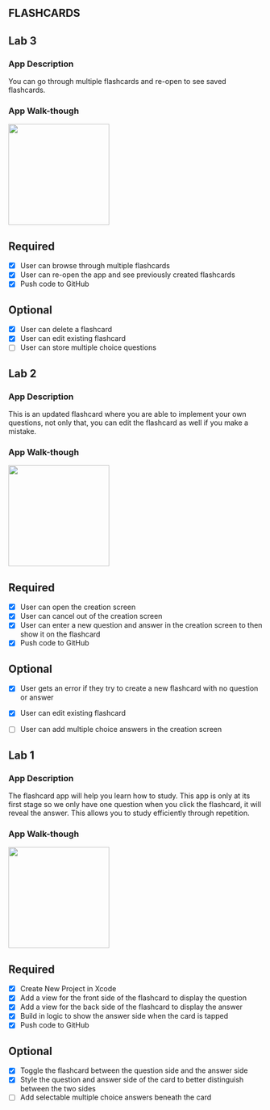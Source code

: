 ## FLASHCARDS

## Lab 3

### App Description
You can go through multiple flashcards and re-open to see saved flashcards.

### App Walk-though

<img src="" width=200><br>

## Required
- [x] User can browse through multiple flashcards
- [x] User can re-open the app and see previously created flashcards
- [x] Push code to GitHub
## Optional
- [x] User can delete a flashcard
- [x] User can edit existing flashcard
- [ ] User can store multiple choice questions

## Lab 2

### App Description
This is an updated flashcard where you are able to implement your own questions, not only that, you can edit the flashcard as well if you make a mistake.

### App Walk-though

<img src= "https://user-images.githubusercontent.com/75414965/162402140-a6875166-cf8d-4549-b41c-f012c6d1241a.gif" width=200><br>

## Required
- [x] User can open the creation screen
- [x] User can cancel out of the creation screen
- [x] User can enter a new question and answer in the creation screen to then show it on the flashcard
- [x] Push code to GitHub
## Optional
- [x] User gets an error if they try to create a new flashcard with no question or answer
- [x] User can edit existing flashcard
- [ ] User can add multiple choice answers in the creation screen


## Lab 1

### App Description
The flashcard app will help you learn how to study. This app is only at its first stage so we only have one question when you click the flashcard, it will reveal the answer. This allows you to study efficiently through repetition. 

### App Walk-though

<img src="https://user-images.githubusercontent.com/75414965/162395042-1a4dac72-bbe7-41ba-8892-daa74a81eb70.gif" width=200><br>

## Required
- [X] Create New Project in Xcode
- [X] Add a view for the front side of the flashcard to display the question
- [X] Add a view for the back side of the flashcard to display the answer
- [X] Build in logic to show the answer side when the card is tapped
- [X] Push code to GitHub
## Optional
- [X] Toggle the flashcard between the question side and the answer side
- [X] Style the question and answer side of the card to better distinguish between the two sides
- [ ] Add selectable multiple choice answers beneath the card
